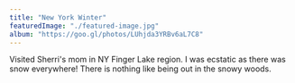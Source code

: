 ```yaml
---
title: "New York Winter"
featuredImage: "./featured-image.jpg"
album: "https://goo.gl/photos/LUhjda3YRBv6aL7C8"
---
```

Visited Sherri's mom in NY Finger Lake region. I was ecstatic as there was snow everywhere!
There is nothing like being out in the snowy woods.
